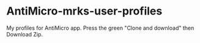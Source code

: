 # AntiMicro-mrks-user-profiles
My profiles for AntiMicro app.
Press the green "Clone and download" then Download Zip.
